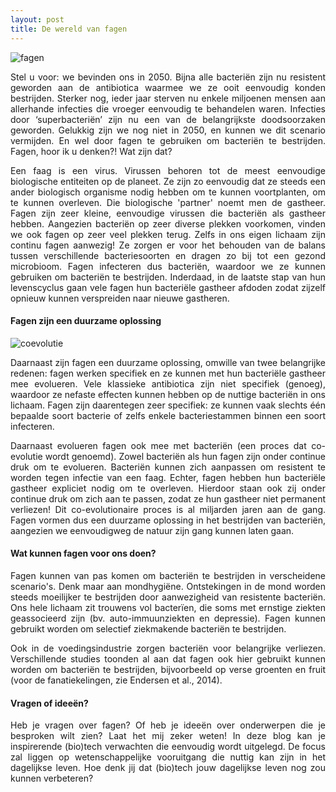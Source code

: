 ```yaml
---
layout: post
title: De wereld van fagen
---
```


![fagen](../../images/lots_of_phages2.jpeg)
<br>

<p align="justify">
Stel u voor: we bevinden ons in 2050. Bijna alle bacteriën zijn nu resistent geworden aan de antibiotica waarmee we ze ooit eenvoudig konden bestrijden. Sterker nog, ieder jaar sterven nu enkele miljoenen mensen aan allerhande infecties die vroeger eenvoudig te behandelen waren. Infecties door ‘superbacteriën’ zijn nu een van de belangrijkste doodsoorzaken geworden. Gelukkig zijn we nog niet in 2050, en kunnen we dit scenario vermijden. En wel door fagen te gebruiken om bacteriën te bestrijden. Fagen, hoor ik u denken?! Wat zijn dat?
</p>

<p align="justify">
Een faag is een virus. Virussen behoren tot de meest eenvoudige biologische entiteiten op de planeet. Ze zijn zo eenvoudig dat ze steeds een ander biologisch organisme nodig hebben om te kunnen voortplanten, om te kunnen overleven. Die biologische 'partner' noemt men de gastheer. Fagen zijn zeer kleine, eenvoudige virussen die bacteriën als gastheer hebben. Aangezien bacteriën op zeer diverse plekken voorkomen, vinden we ook fagen op zeer veel plekken terug. Zelfs in ons eigen lichaam zijn continu fagen aanwezig! Ze zorgen er voor het behouden van de balans tussen verschillende bacteriesoorten en dragen zo bij tot een gezond microbioom. Fagen infecteren dus bacteriën, waardoor we ze kunnen gebruiken om bacteriën te bestrijden. Inderdaad, in de laatste stap van hun levenscyclus gaan vele fagen hun bacteriële gastheer afdoden zodat zijzelf opnieuw kunnen verspreiden naar nieuwe gastheren. 
</p>

#### Fagen zijn een duurzame oplossing

![coevolutie](../../images/coev.jpeg)
<br>

<p align="justify">
Daarnaast zijn fagen een duurzame oplossing, omwille van twee belangrijke redenen: fagen werken specifiek en ze kunnen met hun bacteriële gastheer mee evolueren. Vele klassieke antibiotica zijn niet specifiek (genoeg), waardoor ze nefaste effecten kunnen hebben op de nuttige bacteriën in ons lichaam. Fagen zijn daarentegen zeer specifiek: ze kunnen vaak slechts één bepaalde soort bacterie of zelfs enkele bacteriestammen binnen een soort infecteren. 
</p>

<p align="justify">
Daarnaast evolueren fagen ook mee met bacteriën (een proces dat co-evolutie wordt genoemd). Zowel bacteriën als hun fagen zijn onder continue druk om te evolueren. Bacteriën kunnen zich aanpassen om resistent te worden tegen infectie van een faag. Echter, fagen hebben hun bacteriële gastheer expliciet nodig om te overleven. Hierdoor staan ook zij onder continue druk om zich aan te passen, zodat ze hun gastheer niet permanent verliezen! Dit co-evolutionaire proces is al miljarden jaren aan de gang. Fagen vormen dus een duurzame oplossing in het bestrijden van bacteriën, aangezien we eenvoudigweg de natuur zijn gang kunnen laten gaan.
</p>

#### Wat kunnen fagen voor ons doen?

<p align="justify">
Fagen kunnen van pas komen om bacteriën te bestrijden in verscheidene scenario's. Denk maar aan mondhygiëne. Ontstekingen in de mond worden steeds moeilijker te bestrijden door aanwezigheid van resistente bacteriën. Ons hele lichaam zit trouwens vol bacterïen, die soms met ernstige ziekten geassocieerd zijn (bv. auto-immuunziekten en depressie). Fagen kunnen gebruikt worden om selectief ziekmakende bacteriën te bestrijden.
</p>

<p align="justify">
Ook in de voedingsindustrie zorgen bacteriën voor belangrijke verliezen. Verschillende studies toonden al aan dat fagen ook hier gebruikt kunnen worden om bacteriën te bestrijden, bijvoorbeeld op verse groenten en fruit (voor de fanatiekelingen, zie Endersen et al., 2014).
</p>

#### Vragen of ideeën?

<p align="justify">
Heb je vragen over fagen? Of heb je ideeën over onderwerpen die je besproken wilt zien? Laat het mij zeker weten! In deze blog kan je inspirerende (bio)tech verwachten die eenvoudig wordt uitgelegd. De focus zal liggen op wetenschappelijke vooruitgang die nuttig kan zijn in het dagelijkse leven. Hoe denk jij dat (bio)tech jouw dagelijkse leven nog zou kunnen verbeteren?
</p>
